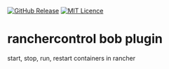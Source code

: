 
[![GitHub Release](https://img.shields.io/github/release/codemonstur/ranchercontrol.svg)](https://github.com/codemonstur/ranchercontrol/releases) 
[![MIT Licence](https://badges.frapsoft.com/os/mit/mit.svg?v=103)](https://opensource.org/licenses/mit-license.php)

# ranchercontrol bob plugin

start, stop, run, restart containers in rancher